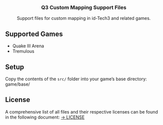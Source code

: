 <h3 align="center">Q3 Custom Mapping Support Files</h3>

<p align="center">
Support files for custom mapping in id-Tech3 and related games.
</p>


## Supported Games
- Quake III Arena 
- Tremulous 


## Setup
Copy the contents of the `src/` folder into your game’s base directory: game/base/



## License
A comprehensive list of all files and their respective licenses can be found in the following document:
[→ LICENSE](LICENSE)
